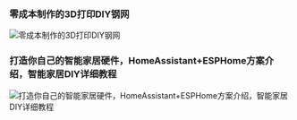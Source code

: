 ### 零成本制作的3D打印DIY钢网 <!-- {docsify-ignore-all} -->

![零成本制作的3D打印DIY钢网](Bilibili>>aid=113181397749077&bvid=BV1DcsCebEsg&cid=25962022652)

### 打造你自己的智能家居硬件，HomeAssistant+ESPHome方案介绍，智能家居DIY详细教程

![打造你自己的智能家居硬件，HomeAssistant+ESPHome方案介绍，智能家居DIY详细教程](Bilibili>>aid=113339724205471&bvid=BV14ryhYHEJK&cid=26381320434)
